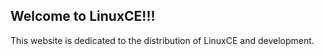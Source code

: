 ## Welcome to LinuxCE!!!

This website is dedicated to the distribution of LinuxCE and development.

